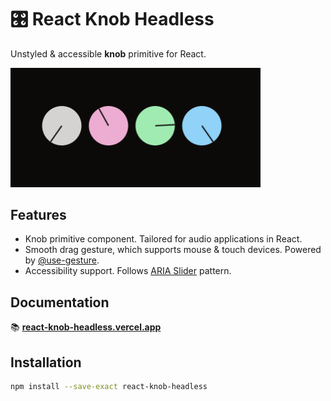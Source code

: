 # 🎛️ React Knob Headless

Unstyled & accessible **knob** primitive for React.

<img src="./knobs.png" width="400">

## Features

- Knob primitive component. Tailored for audio applications in React.
- Smooth drag gesture, which supports mouse & touch devices. Powered by [@use-gesture](https://use-gesture.netlify.app/).
- Accessibility support. Follows [ARIA Slider](https://www.w3.org/WAI/ARIA/apg/patterns/slider/) pattern.

## Documentation

📚 **[react-knob-headless.vercel.app](https://react-knob-headless.vercel.app/)**

## Installation

```sh
npm install --save-exact react-knob-headless
```
